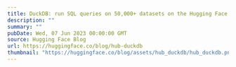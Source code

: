 ```yaml
---
title: DuckDB: run SQL queries on 50,000+ datasets on the Hugging Face Hub
description: ""
summary: ""
pubDate: Wed, 07 Jun 2023 00:00:00 GMT
source: Hugging Face Blog
url: https://huggingface.co/blog/hub-duckdb
thumbnail: "https://huggingface.co/blog/assets/hub_duckdb/hub_duckdb.png"
---
```


